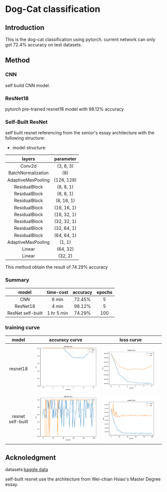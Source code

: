 # Dog-Cat classification

## Introduction
This is the dog-cat classification using pytorch. current network can only got 72.4% accuracy on test datasets.

## Method
### CNN
self build CNN model.
### ResNet18
pytorch pre-trained resnet18 model with 98.12% accuracy
### Self-Built ResNet

self built resnet referencing from the senior's essay architecture with the following structure:
- model structure:

|layers|parameter|
|:----:|:-------:|
|Conv2d|(3, 8, 3)|
|BatchNormalization|(8)|
|AdaptiveMaxPooling|(128, 128)|
|ResidualBlock|(8, 8, 1)|
|ResidualBlock|(8, 8, 1)|
|ResidualBlock|(8, 16, 1)|
|ResidualBlock|(16, 16, 1)|
|ResidualBlock|(16, 32, 1)|
|ResidualBlock|(32, 32, 1)|
|ResidualBlock|(32, 64, 1)|
|ResidualBlock|(64, 64, 1)|
|AdaptiveMaxPooling|(1, 1)|
|Linear|(64, 32)|
|Linear|(32, 2)|

This method obtain the result of 74.29% accuracy

### Summary
|model|time-cost|accuracy|epochs|
|:-----:|:---------:|:--------:|:------:|
|CNN|6 min|72.45%|5|
|ResNet18|4 min|98.12%|5|
|ResNet self-built|1 hr 5 min|74.29%|100|
### training curve
|model|accuracy curve|loss curve|
|:-----:|:--------------:|:----------:|
|resnet18|![image](./figure/model_accuracy_resnet18.png)|![image](./figure/model_loss_resent18.png)|
|resnet self-built|![image](./figure/Essay_model_accuracy.png)|![image](./figure/Essay_model_loss.png)|

## Acknoledgment
datasets:[kaggle data](https://www.kaggle.com/datasets/tongpython/cat-and-dog?resource=download)

self-built resnet use the architecture from Wei-chian Hsiao's Master Degree essay.